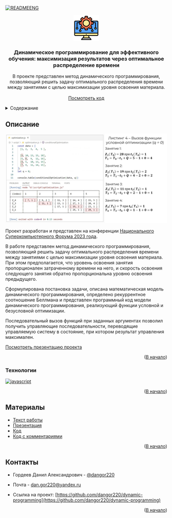 <a id="readme-top"></a>

<!-- PROJECT LOGO -->

[![READMEENG](https://img.shields.io/badge/readme_en-white?style=for-the-badge&logo=en)](https://github.com/dangor220/dynamic-programming/blob/main/README.en.md)
<br />

<div align="center">

  <img src="assets/readme/logo.png" alt="Logo" width="80" height="80">

  <h3 align="center">Динамическое программирование для эффективного обучения: максимизация результатов через оптимальное распределение времени</h3>

  <p align="center">В проекте представлен метод динамического программирования, позволяющий решить задачу оптимального распределения времени между занятиями с целью максимизации уровня освоения материала.
    <br />
    <br />
    <a href="https://github.com/dangor220/dynamic-programming/tree/main/script/optimization.js">Посмотреть код</a>
  </p>
</div>

<!-- TABLE OF CONTENTS -->
<details>
  <summary>Содержание</summary>
  <ol>
    <li>
      <a href="#описание">Описание</a>
      <ul>
        <li><a href="#технологии">Технологии</a></li>
      </ul>
    </li>
    <li><a href="#материалы">Материалы</a></li>
    <li><a href="#контакты">Контакты</a></li>
  </ol>
</details>

<!-- ABOUT THE PROJECT -->

## Описание

[![Product Name Screen Shot][product-screenshot]](https://www.youtube.com/watch?v=8SOLa45m8fk)

Проект разработан и представлен на конференции [Национального Суперкомпьютерного Форума 2023 года](https://2023.nscf.ru/).

В работе представлен метод динамического программирования, позволяющий решить задачу оптимального распределения времени между занятиями с целью максимизации уровня освоения материала. При этом предполагается, что уровень освоения занятия пропорционален затраченному времени на него, и скорость освоения следующего занятия обратно пропорциональна уровню освоения предыдущего.

Сформулирована постановка задачи, описана математическая модель динамического программирования, определено рекуррентное соотношение Беллмана и представлен программный код модели динамического программирования, реализующий функции условной и безусловной оптимизации.

Последовательный вызов функций при заданных аргументах позволил получить управляющие последовательности, переводящие управляемую систему в состояние, при котором результат управления
максимален.

[Посмотреть презентацию проекта](https://www.youtube.com/watch?v=8SOLa45m8fk)

<p align="right">(<a href="#readme-top">В начало</a>)</p>

### Технологии

[![javascript][javascript.js]][javascript-url]

<p align="right">(<a href="#readme-top">В начало</a>)</p>

## Материалы

- [Текст работы](https://2023.nscf.ru/TesisAll/06_Reshenie_zadach_optimizatsii/568_GordeevDA.pdf)
- [Презентация](https://www.youtube.com/watch?v=8SOLa45m8fk)
- [Код](https://github.com/dangor220/dynamic-programming/tree/main/script/optimization.js)
- [Код c комментариями](https://github.com/dangor220/dynamic-programming/tree/main/script/locale-comments/optimization-ru.js)

<p align="right">(<a href="#readme-top">В начало</a>)</p>

<!-- CONTACT -->

## Контакты

- Гордеев Данил Александрович - [@dangor220](https://t.me/dangor220)
- Почта - [dan.gor220@yandex.ru](mailto:dan.gor220@yandex.ru)

- Ссылка на проект: [https://github.com/dangor220/dynamic-programming](https://github.com/dangor220/dynamic-programming)

<p align="right">(<a href="#readme-top">В начало</a>)</p>

<!-- MARKDOWN LINKS & IMAGES -->
<!-- https://www.markdownguide.org/basic-syntax/#reference-style-links -->

[product-screenshot]: assets/readme/product.jpg
[javascript.js]: https://img.shields.io/badge/javascript-20232A?style=for-the-badge&logo=javascript
[javascript-url]: https://ecma-international.org/publications-and-standards/standards/ecma-262/
